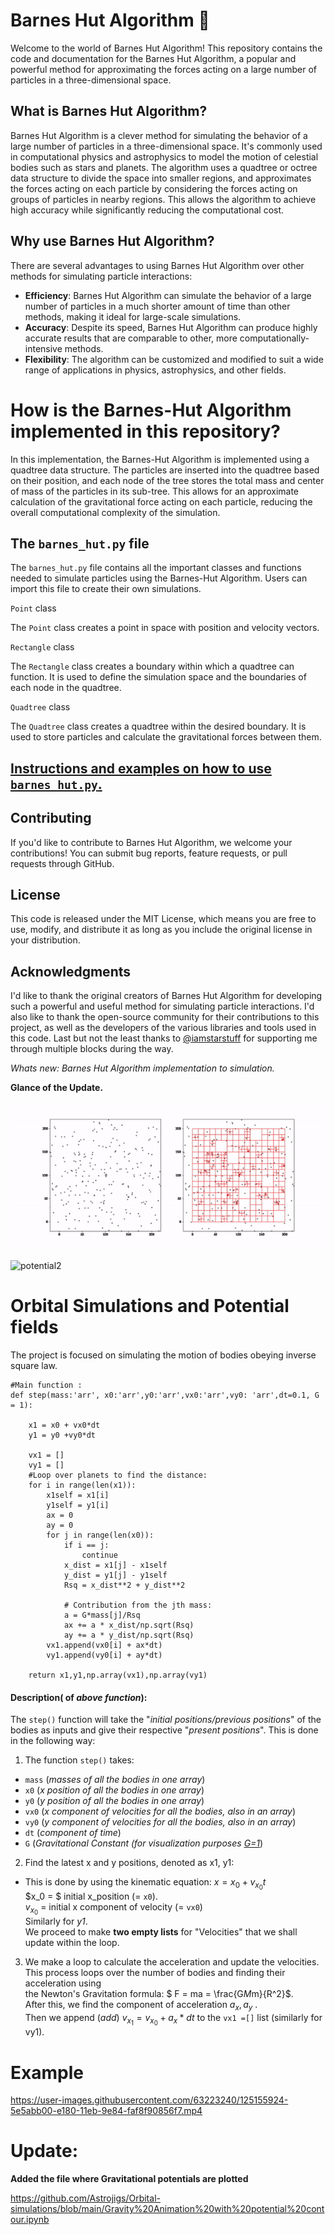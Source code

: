 
# Barnes Hut Algorithm 🤖
Welcome to the world of Barnes Hut Algorithm! This repository contains the code and documentation for the Barnes Hut Algorithm, a popular and powerful method for approximating the forces acting on a large number of particles in a three-dimensional space.

## What is Barnes Hut Algorithm?
Barnes Hut Algorithm is a clever method for simulating the behavior of a large number of particles in a three-dimensional space. It's commonly used in computational physics and astrophysics to model the motion of celestial bodies such as stars and planets. The algorithm uses a quadtree or octree data structure to divide the space into smaller regions, and approximates the forces acting on each particle by considering the forces acting on groups of particles in nearby regions. This allows the algorithm to achieve high accuracy while significantly reducing the computational cost.

## Why use Barnes Hut Algorithm?
There are several advantages to using Barnes Hut Algorithm over other methods for simulating particle interactions:

* **Efficiency**: Barnes Hut Algorithm can simulate the behavior of a large number of particles in a much shorter amount of time than other methods, making it ideal for large-scale simulations.
* **Accuracy**: Despite its speed, Barnes Hut Algorithm can produce highly accurate results that are comparable to other, more computationally-intensive methods.
* **Flexibility**: The algorithm can be customized and modified to suit a wide range of applications in physics, astrophysics, and other fields.

# How is the Barnes-Hut Algorithm implemented in this repository?
In this implementation, the Barnes-Hut Algorithm is implemented using a quadtree data structure. The particles are inserted into the quadtree based on their position, and each node of the tree stores the total mass and center of mass of the particles in its sub-tree. This allows for an approximate calculation of the gravitational force acting on each particle, reducing the overall computational complexity of the simulation.

## The `barnes_hut.py` file
The `barnes_hut.py` file contains all the important classes and functions needed to simulate particles using the Barnes-Hut Algorithm. Users can import this file to create their own simulations.

`Point` class

The `Point` class creates a point in space with position and velocity vectors.

`Rectangle` class

The `Rectangle` class creates a boundary within which a quadtree can function. It is used to define the simulation space and the boundaries of each node in the quadtree.

`Quadtree` class

The `Quadtree` class creates a quadtree within the desired boundary. It is used to store particles and calculate the gravitational forces between them.

## [Instructions and examples on how to use `barnes_hut.py`.](https://github.com/Astrojigs/Orbital-simulations/blob/main/Examples/Using%20astrojigs%20file.ipynb)

## Contributing
If you'd like to contribute to Barnes Hut Algorithm, we welcome your contributions! You can submit bug reports, feature requests, or pull requests through GitHub.

## License
This code is released under the MIT License, which means you are free to use, modify, and distribute it as long as you include the original license in your distribution.

## Acknowledgments
I'd like to thank the original creators of Barnes Hut Algorithm for developing such a powerful and useful method for simulating particle interactions. I'd also like to thank the open-source community for their contributions to this project, as well as the developers of the various libraries and tools used in this code. Last but not the least thanks to [@iamstarstuff](https://github.com/iamstarstuff) for supporting me through multiple blocks during the way.

*Whats new: Barnes Hut Algorithm implementation to simulation.*

**Glance of the Update.**

![dual_display_quadtree](https://github.com/Astrojigs/Orbital-simulations/blob/main/Outputs/GIF/Barnes_hut_dual_gif.gif)

![potential2](https://user-images.githubusercontent.com/63223240/129400476-a19e9813-5a4c-4e5e-918f-af313ea31a9d.gif)




# Orbital Simulations and Potential fields
The project is focused on simulating the motion of bodies obeying inverse square law.




```
#Main function :
def step(mass:'arr', x0:'arr',y0:'arr',vx0:'arr',vy0: 'arr',dt=0.1, G = 1):

    x1 = x0 + vx0*dt
    y1 = y0 +vy0*dt

    vx1 = []
    vy1 = []
    #Loop over planets to find the distance:
    for i in range(len(x1)):
        x1self = x1[i]
        y1self = y1[i]
        ax = 0
        ay = 0
        for j in range(len(x0)):
            if i == j:
                continue
            x_dist = x1[j] - x1self
            y_dist = y1[j] - y1self
            Rsq = x_dist**2 + y_dist**2

            # Contribution from the jth mass:
            a = G*mass[j]/Rsq
            ax += a * x_dist/np.sqrt(Rsq)
            ay += a * y_dist/np.sqrt(Rsq)
        vx1.append(vx0[i] + ax*dt)
        vy1.append(vy0[i] + ay*dt)

    return x1,y1,np.array(vx1),np.array(vy1)
```
#### Description( of *above function*):

The `step()` function will take the "*initial positions/previous positions*" of the bodies as inputs and give their respective "*present positions*". This is done in the following way:
1) The function `step()` takes:
- `mass` (*masses of all the bodies in one array*)
- `x0` (*x position of all the bodies in one array*)
- `y0` (*y position of all the bodies in one array*)
- `vx0` (*x component of velocities for all the bodies, also in an array*)
- `vy0` (*y component of velocities for all the bodies, also in an array*)
- `dt` (*component of time*)
- `G` (*Gravitational Constant (for visualization purposes <u>G=1</u>*)

2) Find the latest x and y positions, denoted as x1, y1:
- This is done by using the kinematic equation: $x = x_0 + v_{x_0}t$ <br> $x_0 = $ initial x_position (= `x0`). <br>$v_{x_0}$ = initial x component of velocity (= `vx0`) <br> Similarly for *y1*. <br> We proceed to make **two empty lists** for "Velocities" that we shall update within the loop.

3) We make a loop to calculate the acceleration and update the velocities. This process loops over the number of bodies and finding their acceleration using <br>the Newton's Gravitation formula: $ F = ma = \frac{G*M*m}{R^2}$. <br> After this, we find the component of acceleration $a_x, a_y$ .<br> Then we append (*add*) $v_{x_1} = v_{x_0} + a_x*dt$ to the `vx1 =[]` list (similarly for vy1).




# Example

https://user-images.githubusercontent.com/63223240/125155924-5e5abb00-e180-11eb-9e84-faf8f90856f7.mp4


# Update:
**Added the file where Gravitational potentials are plotted**

https://github.com/Astrojigs/Orbital-simulations/blob/main/Gravity%20Animation%20with%20potential%20contour.ipynb
